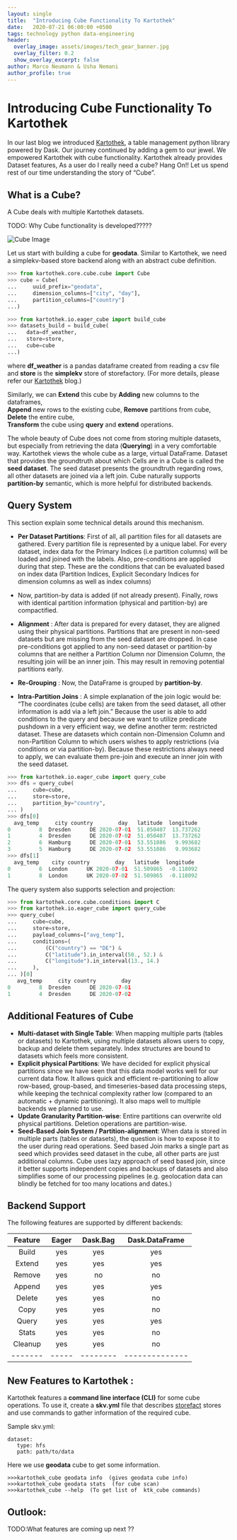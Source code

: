 ```yaml
---
layout: single
title:  "Introducing Cube Functionality To Kartothek"
date:   2020-07-21 06:00:00 +0500
tags: technology python data-engineering
header:
  overlay_image: assets/images/tech_gear_banner.jpg
  overlay_filter: 0.2
  show_overlay_excerpt: false
author: Marco Neumann & Usha Nemani
author_profile: true
---
```

# Introducing Cube Functionality To Kartothek

In our last blog we introduced [Kartothek](2019-05-28-introducing-kartothek.markdown), a table management python library powered by Dask. 
Our journey continued by adding a gem to our jewel. We empowered Kartothek with cube functionality. 
Kartothek already provides Dataset features, As a user do I really need a cube? Hang On!! 
Let us spend rest of our time understanding the story of “Cube”. 

## What is a Cube?
A Cube deals with multiple Kartothek datasets.

TODO: Why Cube functionality is developed?????

![Cube Image](/assets/images/2020-07-21-kartothek-cube.png)

Let us start with building a cube for **geodata**. Similar to Kartothek, 
we need a simplekv-based store backend along with an abstract cube definition.

```python
>>> from kartothek.core.cube.cube import Cube
>>> cube = Cube(
...     uuid_prefix="geodata",
...     dimension_columns=["city", "day"],
...     partition_columns=["country"]
...)
```

```python
>>> from kartothek.io.eager_cube import build_cube
>>> datasets_build = build_cube(
...   data=df_weather,
...   store=store,
...   cube=cube
...)
```

where **df_weather** is a pandas dataframe created from reading a csv file 
and **store** is the **simplekv** store of storefactory. (For more details, please refer our [Kartothek](2019-05-28-introducing-kartothek.markdown) blog.)


Similarly, we can **Extend** this cube by **Adding** new columns to the dataframes,  
**Append** new rows to the existing cube,  **Remove** partitions from cube,  **Delete** the entire cube,  
**Transform** the cube using **query** and **extend** operations.


The whole beauty of Cube does not come from storing multiple datasets,
but especially from retrieving the data  (**Querying**)  in a very comfortable way. 
Kartothek views the whole cube as a large, virtual DataFrame.
Dataset that provides the groundtruth about which Cells are in a Cube is called the **seed dataset**.
The seed dataset presents the groundtruth regarding rows, all other datasets are joined via a left join. 
Cube naturally supports **partition-by** semantic, which is more helpful for distributed backends.

## Query System
This section explain some technical details around this mechanism.

*  **Per Dataset Partitions**: First of all, all partition files for all datasets are gathered. Every partition file is represented by a unique label. 
For every dataset, index data for the Primary Indices (i.e partition columns) will be loaded and joined with the labels.  Also, pre-conditions are applied during that step. 
These are the conditions that can be evaluated based on index data (Partition Indices, Explicit Secondary Indices for dimension columns as well as index columns)
*  Now,  partition-by data is added (if not already present).  Finally, rows with identical partition information (physical and partition-by) are compactified.
 
*  **Alignment** : After data is prepared for every dataset, they are aligned using their physical partitions. 
Partitions that are present in non-seed datasets but are missing from the seed dataset are dropped.
In case pre-conditions got applied to any non-seed dataset or partition-by columns that are neither a Partition Column nor Dimension Column, 
the resulting join will be an inner join. This may result in removing potential partitions early.

*  **Re-Grouping** :  Now, the DataFrame is grouped by **partition-by**.

*  **Intra-Partition Joins** :
A simple explanation of the join logic would be: “The coordinates (cube cells) are taken from the seed dataset, all other information is add via a left join.”
Because the user is able to add conditions to the query and because we want to utilize predicate pushdown in a very efficient way,
we define another term: restricted dataset. These are datasets which contain non-Dimension Column and non-Partition Column to 
which users wishes to apply restrictions (via conditions or via partition-by). 
Because these restrictions always need to apply, we can evaluate them pre-join and execute an inner join with the seed dataset.
 
 
 ```python
>>> from kartothek.io.eager_cube import query_cube
>>> dfs = query_cube(
...     cube=cube,
...     store=store,
...     partition_by="country",
... )
>>> dfs[0]
   avg_temp     city country        day   latitude  longitude
0         8  Dresden      DE 2020-07-01  51.050407  13.737262
1         4  Dresden      DE 2020-07-02  51.050407  13.737262
2         6  Hamburg      DE 2020-07-01  53.551086   9.993682
3         5  Hamburg      DE 2020-07-02  53.551086   9.993682
>>> dfs[1]
   avg_temp    city country        day   latitude  longitude
0         6  London      UK 2020-07-01  51.509865  -0.118092
1         8  London      UK 2020-07-02  51.509865  -0.118092
```

The query system also supports selection and projection:

```python
>>> from kartothek.core.cube.conditions import C
>>> from kartothek.io.eager_cube import query_cube
>>> query_cube(
...     cube=cube,
...     store=store,
...     payload_columns=["avg_temp"],
...     conditions=(
...         (C("country") == "DE") &
...         C("latitude").in_interval(50., 52.) &
...         C("longitude").in_interval(13., 14.)
...     ),
... )[0]
   avg_temp     city country        day
0         8  Dresden      DE 2020-07-01
1         4  Dresden      DE 2020-07-02
```


## Additional Features of Cube

*	**Multi-dataset with Single Table**: When mapping multiple parts (tables or datasets) to Kartothek, using multiple datasets allows users to copy, backup and delete them separately. 
Index structures are bound to datasets which feels more consistent.
*	**Explicit physical Partitions**: We have decided for explicit physical partitions since we have seen that this data model works well for our current data flow. 
It allows quick and efficient re-partitioning to allow row-based, group-based, and timeseries-based data processing steps, while keeping the technical complexity rather low (compared to an automatic + dynamic partitioning).
It also maps well to multiple backends we planned to use.
*	**Update Granularity Partition-wise**: Entire partitions can overwrite old physical partitions. Deletion operations are partition-wise.
*	**Seed-Based Join System / Partition-alignment**: When data is stored in multiple parts (tables or datasets), the question is how to expose it to the user during read operations.
 Seed based Join marks a single part as seed which provides seed dataset in the cube, all other parts are just additional columns.
 Cube uses lazy approach of seed based join, 
 since it better supports independent copies and backups of datasets and also simplifies some of our processing pipelines (e.g. geolocation data can blindly be fetched for too many locations and dates.)	

## Backend Support

The following features are supported by different backends:


| Feature | Eager | Dask.Bag | Dask.DataFrame |
| :------:|:-----:|:--------:|:--------------:|
| Build	  |  yes  |   yes    |     yes        |
| Extend  |	 yes  |	  yes	 |     yes        |
| Remove  |  yes  |   no	 |     no         |
| Append  |  yes  |   yes	 |     yes        |
| Delete  |  yes  |   yes    |     no         | 
| Copy	  |  yes  |   yes    |	   no         |
| Query	  |  yes  |   yes    |	   yes        |
| Stats	  |  yes  |   yes	 |     no	      |
| Cleanup |	 yes  |   yes    |	   no         |
| ------- | ----- | -------- | -------------- | 


## New Features to Kartothek :
Kartothek features a **command line interface (CLI)** for some cube operations. 
To use it, create a  **skv.yml** file that describes [storefact](https://github.com/JDASoftwareGroup/storefact) stores and use commands to gather information of the required cube.

Sample skv.yml:
```
dataset:
   type: hfs
   path: path/to/data
```

Here we use **geodata** cube to get some information.
```shell
>>>kartothek_cube geodata info  (gives geodata cube info)
>>>kartothek_cube geodata stats  (for cube scan)
>>>kartothek_cube --help  (To get list of  ktk_cube commands)
```

## Outlook:
TODO:What features are coming up next ??
